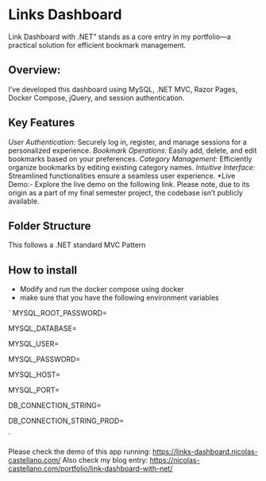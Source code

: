# Links Dashboard

Link Dashboard with .NET” stands as a core entry in my portfolio—a practical solution for efficient bookmark management.

## Overview: 
I’ve developed this dashboard using MySQL, .NET MVC, Razor Pages, Docker Compose, jQuery, and session authentication.

## Key Features

*User Authentication:* Securely log in, register, and manage sessions for a personalized experience.
*Bookmark Operations:* Easily add, delete, and edit bookmarks based on your preferences.
*Category Management:* Efficiently organize bookmarks by editing existing category names.
*Intuitive Interface:* Streamlined functionalities ensure a seamless user experience.
*Live Demo:- Explore the live demo on the following link. Please note, due to its origin as a part of my final semester project, the codebase isn’t publicly available.

## Folder Structure
This follows a .NET standard MVC Pattern

## How to install
- Modify and run the docker compose using docker
- make sure that you have the following environment variables

`
MYSQL_ROOT_PASSWORD=

MYSQL_DATABASE=

MYSQL_USER=

MYSQL_PASSWORD=

MYSQL_HOST=

MYSQL_PORT= 

DB_CONNECTION_STRING=

DB_CONNECTION_STRING_PROD=

`


Please check the demo of this app running: https://links-dashboard.nicolas-castellano.com/
Also check my blog entry: https://nicolas-castellano.com/portfolio/link-dashboard-with-net/

